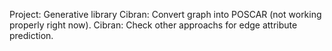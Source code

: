 Project: Generative library
Cibran: Convert graph into POSCAR (not working properly right now).
Cibran: Check other approachs for edge attribute prediction.
